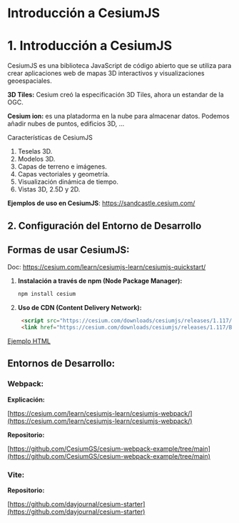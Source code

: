 # Introducción a CesiumJS

# 1. Introducción a CesiumJS

CesiumJS es una biblioteca JavaScript de código abierto que se utiliza para crear aplicaciones web de mapas 3D interactivos y visualizaciones geoespaciales.

 **3D Tiles:** Cesium creó la especificación 3D Tiles, ahora un estandar de la OGC.

**Cesium ion:** es una platadorma en la nube para almacenar datos. Podemos añadir nubes de puntos, edificios 3D, …

Características de CesiumJS

1. Teselas 3D. 
2. Modelos 3D.
3. Capas de terreno e imágenes.
4. Capas vectoriales y geometría.
5. Visualización dinámica de tiempo.
6. Vistas 3D, 2.5D y 2D.

**Ejemplos de uso en CesiumJS**: https://sandcastle.cesium.com/

## **2. Configuración del Entorno de Desarrollo**

## Formas de usar CesiumJS:  

Doc: https://cesium.com/learn/cesiumjs-learn/cesiumjs-quickstart/

1. **Instalación a través de npm (Node Package Manager):**
    
    ```bash
    npm install cesium
    ```
    
2. **Uso de CDN (Content Delivery Network):**
    
    ```html
     <script src="https://cesium.com/downloads/cesiumjs/releases/1.117/Build/Cesium/Cesium.js"></script>
     <link href="https://cesium.com/downloads/cesiumjs/releases/1.117/Build/Cesium/Widgets/widgets.css" rel="stylesheet">
    ```
[Ejemplo HTML](https://github.com/AlvaroCodes/cesiumJS_notebook/blob/main/examples/01_introduction/01-cdn-example.html)

## Entornos de Desarrollo:

### Webpack:

**Explicación:**

[https://cesium.com/learn/cesiumjs-learn/cesiumjs-webpack/](https://cesium.com/learn/cesiumjs-learn/cesiumjs-webpack/)

**Repositorio:**

[https://github.com/CesiumGS/cesium-webpack-example/tree/main](https://github.com/CesiumGS/cesium-webpack-example/tree/main)

### Vite:

**Repositorio:**

[https://github.com/dayjournal/cesium-starter](https://github.com/dayjournal/cesium-starter)
